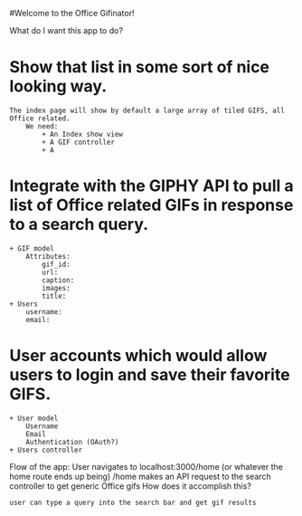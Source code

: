 #Welcome to the Office Gifinator!

What do I want this app to do?

# Show that list in some sort of nice looking way.
    The index page will show by default a large array of tiled GIFS, all Office related.
        We need:
            + An Index show view
            + A GIF controller
            + A 


# Integrate with the GIPHY API to pull a list of Office related GIFs in response to a search query.
    + GIF model
        Attributes:
            gif_id:
            url:
            caption:
            images:
            title:
    + Users
        username:
        email:


# User accounts which would allow users to login and save their favorite GIFS.
    + User model
        Username
        Email
        Authentication (OAuth?)
    + Users controller


Flow of the app:
    User navigates to localhost:3000/home (or whatever the home route ends up being)
    /home makes an API request to the search controller to get generic Office gifs
        How does it accomplish this?

    user can type a query into the search bar and get gif results